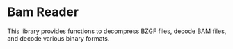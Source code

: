 # Bam Reader

This library provides functions to decompress BZGF files, decode BAM files, and decode various binary formats.
